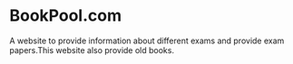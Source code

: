 # BookPool.com
A website to provide information about different exams and provide exam papers.This website also provide old books. 
